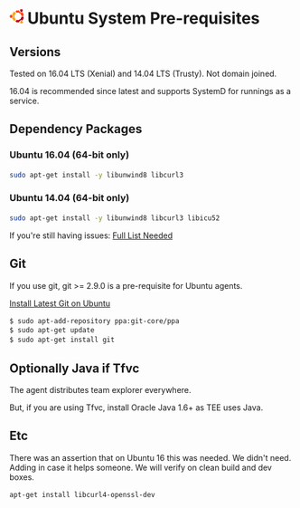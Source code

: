 

# ![Ubuntu](../res/ubuntu_med.png) Ubuntu System Pre-requisites

## Versions

Tested on 16.04 LTS (Xenial) and 14.04 LTS (Trusty).  Not domain joined.  

16.04 is recommended since latest and supports SystemD for runnings as a service.

## Dependency Packages

### Ubuntu 16.04 (64-bit only)
```bash
sudo apt-get install -y libunwind8 libcurl3
```

### Ubuntu 14.04 (64-bit only)
```bash
sudo apt-get install -y libunwind8 libcurl3 libicu52
```

If you're still having issues:
[Full List Needed](https://github.com/dotnet/core/blob/master/Documentation/prereqs.md)

## Git

If you use git, git >= 2.9.0 is a pre-requisite for Ubuntu agents.

[Install Latest Git on Ubuntu](http://askubuntu.com/questions/568591/how-do-i-install-the-latest-version-of-git-with-apt/568596)

```bash
$ sudo apt-add-repository ppa:git-core/ppa
$ sudo apt-get update
$ sudo apt-get install git
```

## Optionally Java if Tfvc

The agent distributes team explorer everywhere.

But, if you are using Tfvc, install Oracle Java 1.6+ as TEE uses Java.

## Etc

There was an assertion that on Ubuntu 16 this was needed.  We didn't need.  Adding in case it helps someone.  We will verify on clean build and dev boxes.

```bash
apt-get install libcurl4-openssl-dev
```

